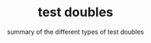 <div align="center">
  <h1>test doubles</h1>
  <p>summary of the different types of test doubles</p>
</div>
